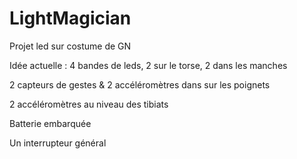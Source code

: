 # LightMagician
Projet led sur costume de GN

Idée actuelle : 
4 bandes de leds, 2 sur le torse, 2 dans les manches

2 capteurs de gestes & 2 accéléromètres dans sur les poignets

2 accéléromètres au niveau des tibiats 

Batterie embarquée

Un interrupteur général
